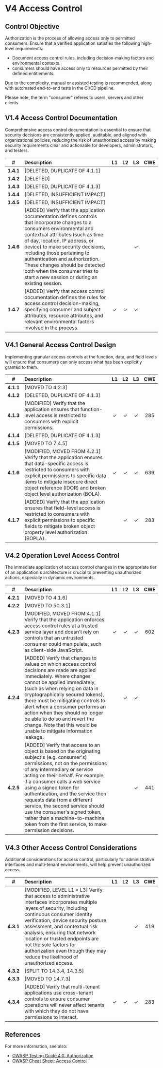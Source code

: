 # V4 Access Control

## Control Objective

Authorization is the process of allowing access only to permitted consumers. Ensure that a verified application satisfies the following high-level requirements:

* Document access control rules, including decision-making factors and environmental contexts.
* consumers should have access only to resources permitted by their defined entitlements.

Due to the complexity, manual or assisted testing is recommended, along with automated end-to-end tests in the CI/CD pipeline.

Please note, the term "consumer" referes to users, servers and other clients.

## V1.4 Access Control Documentation

Comprehensive access control documentation is essential to ensure that security decisions are consistently applied, auditable, and aligned with organizational policies, reducing the risk of unauthorized access by making security requirements clear and actionable for developers, administrators, and testers.

| # | Description | L1 | L2 | L3 | CWE |
| :---: | :--- | :---: | :---: | :---: | :---: |
| **1.4.1** | [DELETED, DUPLICATE OF 4.1.1] | | | | |
| **1.4.2** | [DELETED] | | | | |
| **1.4.3** | [DELETED, DUPLICATE OF 4.1.3] | | | | |
| **1.4.4** | [DELETED, INSUFFICIENT IMPACT] | | | | |
| **1.4.5** | [DELETED, INSUFFICIENT IMPACT] | | | | |
| **1.4.6** | [ADDED] Verify that the application documentation defines controls that incorporate changes to a consumers environmental and contextual attributes (such as time of day, location, IP address, or device) to make security decisions, including those pertaining to authentication and authorization. These changes should be detected both when the consumer tries to start a new session or during an existing session. | | | ✓ | |
| **1.4.7** | [ADDED] Verify that access control documentation defines the rules for access control decision-making, specifying consumer and subject attributes, resource attributes, and relevant environmental factors involved in the process. | ✓ | ✓ | ✓ | |

## V4.1 General Access Control Design

Implementing granular access controls at the function, data, and field levels will ensure that consumers can only access what has been explicitly granted to them.

| # | Description | L1 | L2 | L3 | CWE |
| :---: | :--- | :---: | :---: | :---: | :---: |
| **4.1.1** | [MOVED TO 4.2.3] | | | | |
| **4.1.2** | [DELETED, DUPLICATE OF 4.1.3] | | | | |
| **4.1.3** | [MODIFIED] Verify that the application ensures that function-level access is restricted to consumers with explicit permissions. | ✓ | ✓ | ✓ | 285 |
| **4.1.4** | [DELETED, DUPLICATE OF 4.1.3] | | | | |
| **4.1.5** | [MOVED TO 7.4.5] | | | | |
| **4.1.6** | [MODIFIED, MOVED FROM 4.2.1] Verify that the application ensures that data-specific access is restricted to consumers with explicit permissions to specific data items to mitigate insecure direct object reference (IDOR) and broken object level authorization (BOLA). | ✓ | ✓ | ✓ | 639 |
| **4.1.7** | [ADDED] Verify that the application ensures that field-level access is restricted to consumers with explicit permissions to specific fields to mitigate broken object property level authorization (BOPLA). | | ✓ | ✓ | 283 |

## V4.2 Operation Level Access Control

The immediate application of access control changes in the appropriate tier of an application's architecture is crucial to preventing unauthorized actions, especially in dynamic environments.

| # | Description | L1 | L2 | L3 | CWE |
| :---: | :--- | :---: | :---: | :---: | :---: |
| **4.2.1** | [MOVED TO 4.1.6] | | | | |
| **4.2.2** | [MOVED TO 50.3.1] | | | | |
| **4.2.3** | [MODIFIED, MOVED FROM 4.1.1] Verify that the application enforces access control rules at a trusted service layer and doesn't rely on controls that an untrusted consumer could manipulate, such as client-side JavaScript. | ✓ | ✓ | ✓ | 602 |
| **4.2.4** | [ADDED] Verify that changes to values on which access control decisions are made are applied immediately. Where changes cannot be applied immediately, (such as when relying on data in cryptographically secured tokens), there must be mitigating controls to alert when a consumer performs an action when they should no longer be able to do so and revert the change. Note that this would be unable to mitigate information leakage. | | ✓ | ✓ | |
| **4.2.5** | [ADDED] Verify that access to an object is based on the originating subject's (e.g. consumer's) permissions, not on the permissions of any intermediary or service acting on their behalf. For example, if a consumer calls a web service using a signed token for authentication, and the service then requests data from a different service, the second service should use the consumer's signed token, rather than a machine-to-machine token from the first service, to make permission decisions. | | | ✓ | 441 |

## V4.3 Other Access Control Considerations

Additional considerations for access control, particularly for administrative interfaces and multi-tenant environments, will help prevent unauthorized access.

| # | Description | L1 | L2 | L3 | CWE |
| :---: | :--- | :---: | :---: | :---: | :---: |
| **4.3.1** | [MODIFIED, LEVEL L1 > L3] Verify that access to administrative interfaces incorporates multiple layers of security, including continuous consumer identity verification, device security posture assessment, and contextual risk analysis, ensuring that network location or trusted endpoints are not the sole factors for authorization even though they may reduce the likelihood of unauthorized access. | | | ✓ | 419 |
| **4.3.2** | [SPLIT TO 14.3.4, 14.3.5] | | | | |
| **4.3.3** | [MOVED TO 14.7.3] | | | | |
| **4.3.4** | [ADDED] Verify that multi-tenant applications use cross-tenant controls to ensure consumer operations will never affect tenants with which they do not have permissions to interact. | ✓ | ✓ | ✓ | 283 |

## References

For more information, see also:

* [OWASP Testing Guide 4.0: Authorization](https://owasp.org/www-project-web-security-testing-guide/v41/4-Web_Application_Security_Testing/05-Authorization_Testing/README.html)
* [OWASP Cheat Sheet: Access Control](https://cheatsheetseries.owasp.org/cheatsheets/Access_Control_Cheat_Sheet.html)
